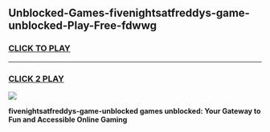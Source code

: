 
## Unblocked-Games-fivenightsatfreddys-game-unblocked-Play-Free-fdwwg
<h3>
<a href="https://premium76.site?title=fivenightsatfreddys-game-unblocked&ref=18A1">CLICK TO PLAY</a></h3>
<hr>

<h3>
<a href="https://premium76.site?title=fivenightsatfreddys-game-unblocked&ref=18A1">CLICK 2 PLAY</a>
  
</h3>

<a href="https://premium76.site?title=fivenightsatfreddys-game-unblocked&ref=18A1"><img src="https://clearcache.store/games.png"></a>


**fivenightsatfreddys-game-unblocked games unblocked: Your Gateway to Fun and Accessible Online Gaming**
